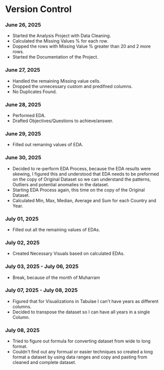 # Version Control

### June 26, 2025
- Started the Analysis Project with Data Cleaning.
- Calculated the Missing Values % for each row.
- Dopped the rows with Missing Value % greater than 20 and 2 more rows.
- Started the Documentation of the Project.


### June 27, 2025
- Handled the remaining Missing value cells.
- Dropped the unnecessary custom and predifned columns.
- No Duplicates Found.


### June 28, 2025
- Performed EDA.
- Drafted Objectives/Questions to achieve/answer.
  
### June 29, 2025
- Filled out remaning values of EDA.

### June 30, 2025
- Decided to re-perform EDA Process, because the EDA results were skewing, I figured this and understood that EDA needs to be preformed on the copy of Original Dataset so we can understand the patterns, Outliers and potential anomalies in the dataset.
- Starting EDA Process again, this time on the copy of the Original Dataset.
- Calculated Min, Max, Median, Average and Sum for each Country and Year.

### July 01, 2025
- Filled out all the remaining values of EDAs.

### July 02, 2025
- Created Necessary Visuals based on calculated EDAs.

### July 03, 2025 - July 06, 2025
- Break, because of the month of Muharram

### July 07, 2025 - July 08, 2025
- Figured that for Visualizations in Tabulae I can't have years as different columns.
- Decided to transpose the dataset so I can have all years in a single Column.

### July 08, 2025
- Tried to figure out formula for converting dataset from wide to long format.
- Couldn't find out any formual or easier techniques so created a long format a dataset by using data ranges and copy and pasting from cleaned and complete dataset.
